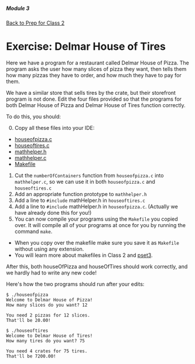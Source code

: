 ##### Module 3
[Back to Prep for Class 2](../../class2-prep#compiling-header-files)

# Exercise: Delmar House of Tires

Here we have a program for a restaurant called Delmar House of Pizza. The program asks the user how many slices of pizza they want, then tells them how many pizzas they have to order, and how much they have to pay for them.

We have a similar store that sells tires by the crate, but their storefront program is not done. Edit the four files provided so that the programs for both Delmar House of Pizza and Delmar House of Tires function correctly.

To do this, you should:

0. Copy all these files into your IDE:
  * [houseofpizza.c](./houseofpizza.html)
  * [houseoftires.c](./houseoftires.html)
  * [mathhelper.h](./mathhelperheader.html)
  * [mathhelper.c](./mathhelper.html)
  * [Makefile](./makefile.html)
1. Cut the `numberOfContainers` function from `houseofpizza.c` into `mathhelper.c`, so we can use it in both `houseofpizza.c` and `houseoftires.c`
2. Add an appropriate function prototype to `mathhelper.h`
3. Add a line to `#include` mathHelper.h in `houseoftires.c`
4. Add a line to `#include` mathHelper.h in `houseofpizza.c`. (Actually we have already done this for you!)
5. You can now compile your programs using the `Makefile` you copied over.  It will compile all of your programs at once for you by running the command `make`.  
 * When you copy over the makefile make sure you save it as `Makefile` without using any extension. 
 * You will learn more about makefiles in Class 2 and [pset3](../../problem-set).


After this, both houseOfPizza and houseOfTires should work correctly, and we hardly had to write any new code!

Here's how the two programs should run after your edits:

```nohighlight
$ ./houseofpizza
Welcome to Delmar House of Pizza!
How many slices do you want? 12

You need 2 pizzas for 12 slices.
That'll be 20.00!
```

```nohighlight
$ ./houseoftires
Welcome to Delmar House of Tires!
How many tires do you want? 75

You need 4 crates for 75 tires.
That'll be 7200.00!
```
